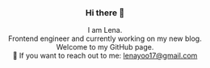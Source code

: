 <div backgroundColor="#4424d6">
<p align="center">
  <h3 align="center">Hi there 👋</h3>
  <p align="center" >
    I am Lena.<br>
    Frontend engineer and currently working on my new blog.<br>
    Welcome to my GitHub page.<br>
    📧 If you want to reach out to me: <a href="mailto:lenayoo17@gmail.com">lenayoo17@gmail.com</a>
  </p>
</p>
</div>

